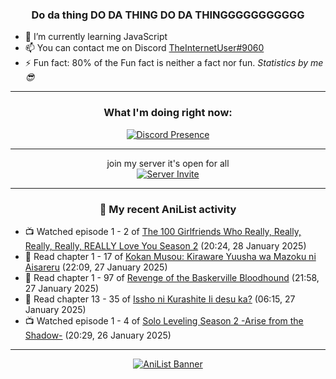 <div align="center">

### Do da thing DO DA THING DO DA THINGGGGGGGGGGG
</div>

- 🌱 I’m currently learning JavaScript
- 📫 You can contact me on Discord [TheInternetUser#9060](https://discord.com/users/534117072796385300)
- ⚡ Fun fact: 80% of the Fun fact is neither a fact nor fun. _Statistics by me 😎_
<hr>

<div align="center">

### What I'm doing right now:
[![Discord Presence](https://lanyard.cnrad.dev/api/534117072796385300)](https://discord.com/users/534117072796385300)
<hr>

join my server it's open for all <br>
[![Server Invite](https://invidget.switchblade.xyz/bfYgVHxrSs)](https://discord.gg/bfYgVHxrSs)

<hr>
  
### 🌸 My recent AniList activity

</div>

<!-- ANILIST_ACTIVITY:start -->

-   📺 Watched episode 1 - 2 of [The 100 Girlfriends Who Really, Really, Really, Really, REALLY Love You Season 2](https://anilist.co/anime/172258) (20:24, 28 January 2025)
-   📖 Read chapter 1 - 17 of [Kokan Musou: Kiraware Yuusha wa Mazoku ni Aisareru](https://anilist.co/manga/142463) (22:09, 27 January 2025)
-   📖 Read chapter 1 - 97 of [Revenge of the Baskerville Bloodhound](https://anilist.co/manga/163824) (21:58, 27 January 2025)
-   📖 Read chapter 13 - 35 of [Issho ni Kurashite Ii desu ka?](https://anilist.co/manga/159549) (06:15, 27 January 2025)
-   📺 Watched episode 1 - 4 of [Solo Leveling Season 2 -Arise from the Shadow-](https://anilist.co/anime/176496) (20:29, 26 January 2025)

<!-- ANILIST_ACTIVITY:end -->
<hr>

<div align="center">

[![AniList Banner](https://img.anili.st/User/929966)](https://anilist.co/user/TheInternetUser)

<!-- ![Profile views](https://gpvc.arturio.dev/TheInternetUse7) Since 2023-01-09 -->
<br>


</div>
